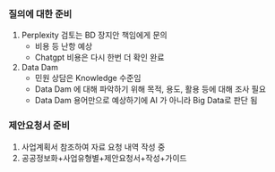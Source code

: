 ### 질의에 대한 준비
1. Perplexity 검토는 BD 장지안 책임에게 문의 
    - 비용 등 난항 예상
    - Chatgpt 비용은 다시 한번 더 확인 완료
2. Data Dam
    - 민원 상담은 Knowledge 수준임
    - Data Dam 에 대해 파악하기 위해 목적, 용도, 활용 등에 대해 조사 필요
    - Data Dam 용어만으로 예상하기에 AI 가 아니라 Big Data로 판단 됨

### 제안요청서 준비
  1. 사업계획서 참조하여 자료 요청 내역 작성 중
  2. 공공정보화+사업유형별+제안요청서+작성+가이드